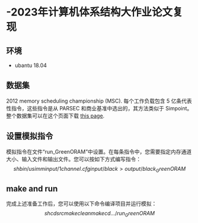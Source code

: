 # -2023年计算机体系结构大作业论文复现

## 环境
+ ubantu 18.04

## 数据集
2012 memory scheduling championship (MSC). 每个工作负载包含 5 亿条代表性指令，这些指令是从 PARSEC 和商业基准中选出的，其方法类似于 Simpoint。整个数据集可以在这个页面下载 [this page](https://www.cs.utah.edu/~rajeev/jwac12/results_table.html).

## 设置模拟指令
模拟指令在文件“run_GreenORAM”中设置。在每条指令中，您需要指定内存通道大小、输入文件和输出文件。您可以按如下方式编写指令：
$$sh
bin/usimm input/1channel.cfg input/black > output/black_GreenORAM
$$

## make and run
完成上述准备工作后，您可以使用以下命令编译项目并运行模拟：
$$sh
cd src
make clean
make
cd ..
./run_GreenORAM
$$

